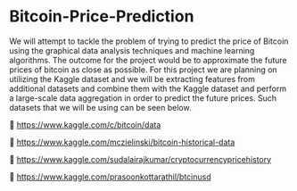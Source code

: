 # Bitcoin-Price-Prediction

We will attempt to tackle the problem of trying to predict the price of Bitcoin using the graphical data analysis techniques and machine learning algorithms. The outcome for the project would be to approximate the future prices of bitcoin as close as possible. For this project we are planning on utilizing the Kaggle dataset and we will be extracting features from additional datasets and combine them with the Kaggle dataset and perform a large-scale data aggregation in order to predict the future prices. Such datasets that we will be using can be seen below.


 https://www.kaggle.com/c/bitcoin/data

 https://www.kaggle.com/mczielinski/bitcoin-historical-data

 https://www.kaggle.com/sudalairajkumar/cryptocurrencypricehistory

 https://www.kaggle.com/prasoonkottarathil/btcinusd
